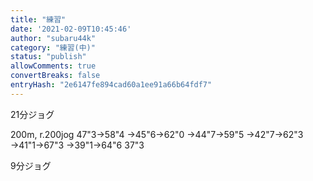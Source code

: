 ```yaml
---
title: "練習"
date: '2021-02-09T10:45:46'
author: "subaru44k"
category: "練習(中)"
status: "publish"
allowComments: true
convertBreaks: false
entryHash: "2e6147fe894cad60a1ee91a66b64fdf7"
---
```

21分ジョグ

200m, r.200jog
47"3→58"4
→45"6→62"0
→44"7→59"5
→42"7→62"3
→41"1→67"3
→39"1→64"6
37"3

9分ジョグ
